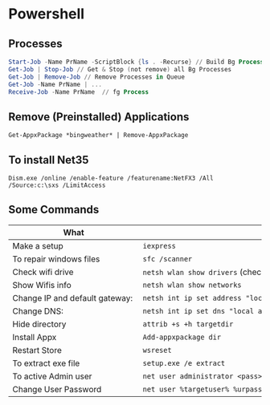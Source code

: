 # Powershell

## Processes

```powershell
Start-Job -Name PrName -ScriptBlock {ls . -Recurse} // Build Bg Process
Get-Job | Stop-Job // Get & Stop (not remove) all Bg Processes
Get-Job | Remove-Job // Remove Processes in Queue
Get-Job -Name PrName | ...
Receive-Job -Name PrName  // fg Process
```

## Remove (Preinstalled) Applications

`Get-AppxPackage *bingweather* | Remove-AppxPackage`

## To install Net35

`Dism.exe /online /enable-feature /featurename:NetFX3 /All /Source:c:\sxs /LimitAccess`

## Some Commands

|What|Command|
|-|-|
| Make a setup  | `iexpress`
| To repair windows files | `sfc /scanner`
| Check wifi drive  | `netsh wlan show drivers` (check HOTSPOT NET SUPPORT)
| Show Wifis info | `netsh wlan show networks`
| Change IP and default gateway:  | `netsh int ip set address "local area connection" static 192.168.0.101 255.255.255.0 192.168.0.254 1`
| Change DNS:  | `netsh int ip set dns "local area connection" static 192.168.0.254 primary`
| Hide directory | `attrib +s +h targetdir`
| Install Appx | `Add-appxpackage dir`
| Restart Store | `wsreset`
| To extract exe file | `setup.exe /e extract`
| To active Admin user | `net user administrator <pass> /active:yes`
| Change User Password | `net user %targetuser% %urpassword%`
